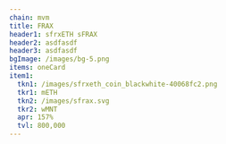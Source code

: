 ```yaml
---
chain: mvm
title: FRAX
header1: sfrxETH sFRAX
header2: asdfasdf
header3: asdfasdf
bgImage: /images/bg-5.png
items: oneCard
item1:
  tkn1: /images/sfrxeth_coin_blackwhite-40068fc2.png
  tkr1: mETH
  tkn2: /images/sfrax.svg
  tkr2: wMNT
  apr: 157%
  tvl: 800,000
---
```


